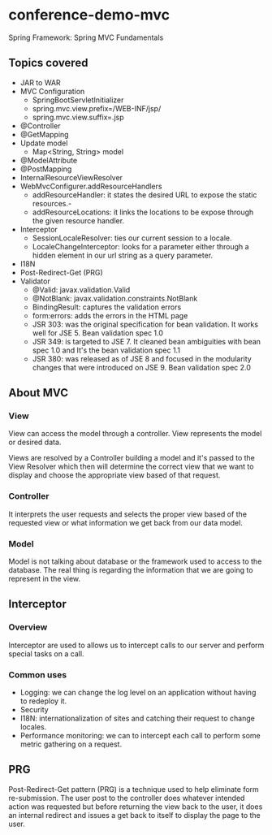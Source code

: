 # conference-demo-mvc
Spring Framework: Spring MVC Fundamentals
## Topics covered
- JAR to WAR
- MVC Configuration
    - SpringBootServletInitializer
    - spring.mvc.view.prefix=/WEB-INF/jsp/
    - spring.mvc.view.suffix=.jsp
- @Controller
- @GetMapping
- Update model
    - Map<String, String> model
- @ModelAttribute
- @PostMapping
- InternalResourceViewResolver
- WebMvcConfigurer.addResourceHandlers
    - addResourceHandler: it states the desired URL to expose the static resources.-
    - addResourceLocations: it links the locations to be expose through the given resource handler.
- Interceptor
    - SessionLocaleResolver: ties our current  session to a locale.
    - LocaleChangeInterceptor: looks for a parameter either through a hidden element in our url string as a query parameter.
- I18N
- Post-Redirect-Get (PRG)
- Validator
    - @Valid: javax.validation.Valid
    - @NotBlank: javax.validation.constraints.NotBlank
    - BindingResult: captures the validation errors
    - form:errors: adds the errors in the HTML page
    - JSR 303: was the original specification for bean validation. It works well for JSE 5. Bean validation spec 1.0
    - JSR 349: is targeted to JSE 7. It cleaned bean ambiguities with bean spec 1.0 and It's the bean validation spec 1.1
    - JSR 380: was released as of JSE 8 and focused in the modularity changes that were introduced on JSE 9. Bean validation spec 2.0
## About MVC
### View
View can access the model through a controller. View represents the model or desired data.

Views are resolved by a Controller building a model and it's passed to the View Resolver which then will determine the 
correct view that we want to display and choose the appropriate view based of that request.
### Controller
It interprets the user requests and selects the proper view based of the requested view or what information we get back from our data model.
### Model
Model is not talking about database or the framework used to access to the database. The real thing is regarding the information that we are going to represent in the view.
## Interceptor
### Overview
Interceptor are used to allows us to intercept calls to our server and perform special tasks on a call.
### Common uses
- Logging: we can change the log level on an application without having to redeploy it.
- Security
- I18N: internationalization of sites and catching their request to change locales.
- Performance monitoring: we can to intercept each call to perform some metric gathering on a request.
## PRG
Post-Redirect-Get pattern (PRG) is a technique used to help eliminate form re-submission.
The user post to the controller does whatever intended action was requested but before returning the view back to the user, 
it does an internal redirect and issues a get back to itself to display the page to the user.